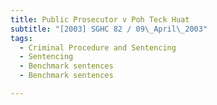 ```yaml
---
title: Public Prosecutor v Poh Teck Huat
subtitle: "[2003] SGHC 82 / 09\_April\_2003"
tags:
  - Criminal Procedure and Sentencing
  - Sentencing
  - Benchmark sentences
  - Benchmark sentences

---
```


